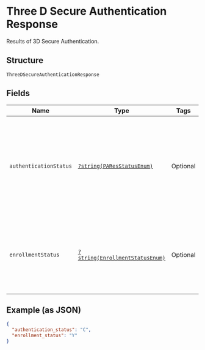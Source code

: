 
# Three D Secure Authentication Response

Results of 3D Secure Authentication.

## Structure

`ThreeDSecureAuthenticationResponse`

## Fields

| Name | Type | Tags | Description | Getter | Setter |
|  --- | --- | --- | --- | --- | --- |
| `authenticationStatus` | [`?string(PAResStatusEnum)`](../../doc/models/pa-res-status-enum.md) | Optional | Transactions status result identifier. The outcome of the issuer's authentication.<br>**Constraints**: *Minimum Length*: `1`, *Maximum Length*: `255`, *Pattern*: `^[0-9A-Z_]+$` | getAuthenticationStatus(): ?string | setAuthenticationStatus(?string authenticationStatus): void |
| `enrollmentStatus` | [`?string(EnrollmentStatusEnum)`](../../doc/models/enrollment-status-enum.md) | Optional | Status of Authentication eligibility.<br>**Constraints**: *Minimum Length*: `1`, *Maximum Length*: `255`, *Pattern*: `^[0-9A-Z_]+$` | getEnrollmentStatus(): ?string | setEnrollmentStatus(?string enrollmentStatus): void |

## Example (as JSON)

```json
{
  "authentication_status": "C",
  "enrollment_status": "Y"
}
```

